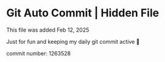 # Git Auto Commit | Hidden File

This file was added Feb 12, 2025

Just for fun and keeping my daily git commit active 🤪

commit number: 1263528
